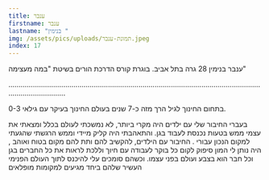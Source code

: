 ```yaml
---
title: ענבר
firstname: ענבר
lastname: "בנימין "
img: /assets/pics/uploads/תמונת-ענבר.jpeg
index: 17
---
```

ענבר בנימין 28 גרה בתל אביב. בוגרת קורס הדרכת הורים בשיטת "במה מעצימה"

.﻿.......................................................................................................................................................

בתחום החינוך לגיל הרך מזה כ-7 שנים בעולם החינוך בעיקר עם גילאי 0-3.

בעברי החיבור שלי עם ילדים היה מקרי ביותר, לא נמשכתי לעולם בכלל ומצאתי את עצמי ממש בטעות נכנסת לעבוד בגן. והתאהבתי היה קליק מיידי וממש הרגשתי שהגעתי למקום הנכון עבורי .
החיבור עם הילדים, להקשיב להם ותת להם מקום בטוח ואוהב , היה נותן לי המון סיפוק לקום כל בוקר לעבודה עם חיוך וללכת לראות את כל החברים בגן וכל חבר הוא בצבע ועולם בפני עצמו.
וכשהם סומכים עלי להיכנס לתוך העולם הפנימי העשיר שלהם ביחד מגיעים למקומות מופלאים
